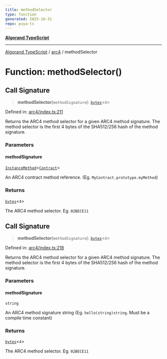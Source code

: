 ```yaml
---
title: methodSelector
type: function
generated: 2025-10-31
repo: puya-ts
---
```

[**Algorand TypeScript**](../../README.md)

***

[Algorand TypeScript](../../modules.md) / [arc4](../README.md) / methodSelector

# Function: methodSelector()

## Call Signature

> **methodSelector**(`methodSignature`): [`bytes`](../../index/type-aliases/bytes.md)\<`4`\>

Defined in: [arc4/index.ts:211](https://github.com/algorandfoundation/puya-ts/blob/main/packages/algo-ts/src/arc4/index.ts#L211)

Returns the ARC4 method selector for a given ARC4 method signature. The method selector is the first
4 bytes of the SHA512/256 hash of the method signature.

### Parameters

#### methodSignature

[`InstanceMethod`](../-internal-/type-aliases/InstanceMethod.md)\<[`Contract`](../classes/Contract.md)\>

An ARC4 contract method reference. (Eg. `MyContract.prototype.myMethod`)

### Returns

[`bytes`](../../index/type-aliases/bytes.md)\<`4`\>

The ARC4 method selector. Eg. `02BECE11`

## Call Signature

> **methodSelector**(`methodSignature`): [`bytes`](../../index/type-aliases/bytes.md)\<`4`\>

Defined in: [arc4/index.ts:218](https://github.com/algorandfoundation/puya-ts/blob/main/packages/algo-ts/src/arc4/index.ts#L218)

Returns the ARC4 method selector for a given ARC4 method signature. The method selector is the first
4 bytes of the SHA512/256 hash of the method signature.

### Parameters

#### methodSignature

`string`

An ARC4 method signature string (Eg. `hello(string)string`.  Must be a compile time constant)

### Returns

[`bytes`](../../index/type-aliases/bytes.md)\<`4`\>

The ARC4 method selector. Eg. `02BECE11`
